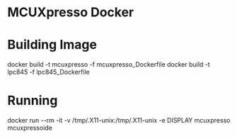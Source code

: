 # MCUXpresso Docker
# Building Image
docker build -t mcuxpresso -f mcuxpresso_Dockerfile
docker build -t lpc845 -f lpc845_Dockerfile
# Running
docker run --rm -it -v /tmp/.X11-unix:/tmp/.X11-unix -e DISPLAY mcuxpresso mcuxpressoide

